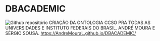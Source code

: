 # DBACADEMIC
![Github repositório](https://github.com/AndreMouraL/DBACADEMIC/assets/117699977/37f27761-1414-4aa6-8671-de777a6152cd)
CRIAÇÃO DA ONTOLOGIA CCSO PRA TODAS AS UNIVERSIDADES E INSTITUTO FEDERAIS DO BRASIL.
ANDRÉ MOURA E SÉRGIO SOUSA.
https://AndreMouraL.github.io/DBACADEMIC/
